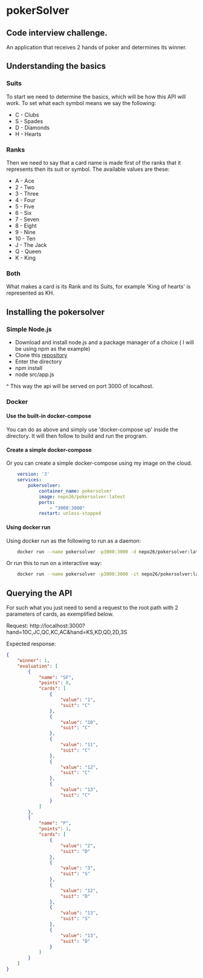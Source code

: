 # pokerSolver

## Code interview challenge.
An application that receives 2 hands of poker and determines its winner.

## Understanding the basics

### Suits
To start we need to determine the basics, which will be how this API will work. To set what each symbol means we say the following:
- C - Clubs
- S - Spades
- D - Diamonds
- H - Hearts

### Ranks
Then we need to say that a card name is made first of the ranks that it represents then its suit or symbol. The   available values are these:
- A - Ace
- 2 - Two
- 3 - Three
- 4 - Four
- 5 - Five
- 6 - Six
- 7 - Seven
- 8 - Eight
- 9 - Nine
- 10 - Ten
- J - The Jack
- Q - Queen
- K - King

### Both
What makes a card is its Rank and its Suits, for example 'King of hearts' is represented as KH.

## Installing the pokersolver

### Simple Node.js
- Download and install node.js and a package manager of a choice ( I will be using npm as the example)
- Clone this [repository](https://github.com/Nepo26/pokerSolver.git)
- Enter the directory
- npm install
- node src/app.js

^ This way the api will be served on port 3000 of localhost.


### Docker

#### Use the built-in docker-compose
You can do as above and simply use 'docker-compose up' inside the directory. It will then follow to build and run the program.

#### Create a simple docker-compose
Or you can create a simple docker-compose using my image on the cloud.
```YAML
    version: '3'
    services:
        pokersolver:
            container_name: pokersolver
            image: nepo26/pokersolver:latest
            ports:
                - "3000:3000"
            restart: unless-stopped
```

#### Using docker run
Using docker run as the following to run as a daemon:
```bash 
    docker run --name pokersolver -p3000:3000 -d nepo26/pokersolver:latest
```
Or run this to run on a interactive way:
```bash 
    docker run --name pokersolver -p3000:3000 -it nepo26/pokersolver:latest
```

## Querying the API

For such what you just need to send a request to the root path with 2 parameters of cards, as exemplified below.

Request:
http://localhost:3000?hand=10C,JC,QC,KC,AC&hand=KS,KD,QD,2D,3S

Expected response:
```json
{
    "winner": 1,
    "evaluation": [
        {
            "name": "SF",
            "points": 8,
            "cards": [
                {
                    "value": "1",
                    "suit": "C"
                },
                {
                    "value": "10",
                    "suit": "C"
                },
                {
                    "value": "11",
                    "suit": "C"
                },
                {
                    "value": "12",
                    "suit": "C"
                },
                {
                    "value": "13",
                    "suit": "C"
                }
            ]
        },
        {
            "name": "P",
            "points": 1,
            "cards": [
                {
                    "value": "2",
                    "suit": "D"
                },
                {
                    "value": "3",
                    "suit": "S"
                },
                {
                    "value": "12",
                    "suit": "D"
                },
                {
                    "value": "13",
                    "suit": "S"
                },
                {
                    "value": "13",
                    "suit": "D"
                }
            ]
        }
    ]
}
```





